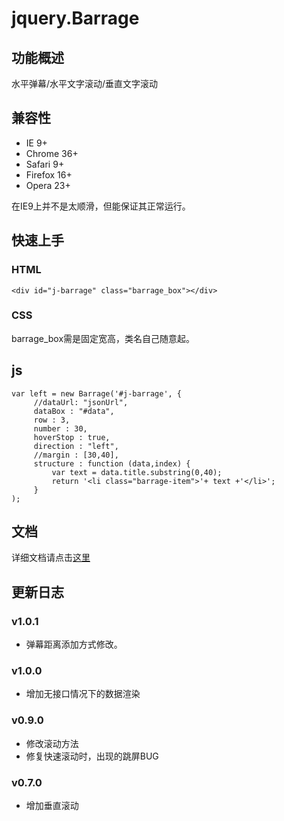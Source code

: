 # jquery.Barrage

## 功能概述
水平弹幕/水平文字滚动/垂直文字滚动

## 兼容性
- IE 9+
- Chrome 36+
- Safari 9+
- Firefox 16+
- Opera 23+

在IE9上并不是太顺滑，但能保证其正常运行。

## 快速上手
### HTML

	<div id="j-barrage" class="barrage_box"></div>

### CSS
barrage_box需是固定宽高，类名自己随意起。

## js
	var left = new Barrage('#j-barrage', {
	     //dataUrl: "jsonUrl",
         dataBox : "#data",
         row : 3,
         number : 30,
         hoverStop : true,
         direction : "left",
         //margin : [30,40],
         structure : function (data,index) {
             var text = data.title.substring(0,40);
             return '<li class="barrage-item">'+ text +'</li>';
         }
   	);


## 文档
详细文档请点击[这里](/doc/api.md) 

## 更新日志

### v1.0.1
- 弹幕距离添加方式修改。

### v1.0.0
- 增加无接口情况下的数据渲染

### v0.9.0
- 修改滚动方法
- 修复快速滚动时，出现的跳屏BUG

### v0.7.0
- 增加垂直滚动
